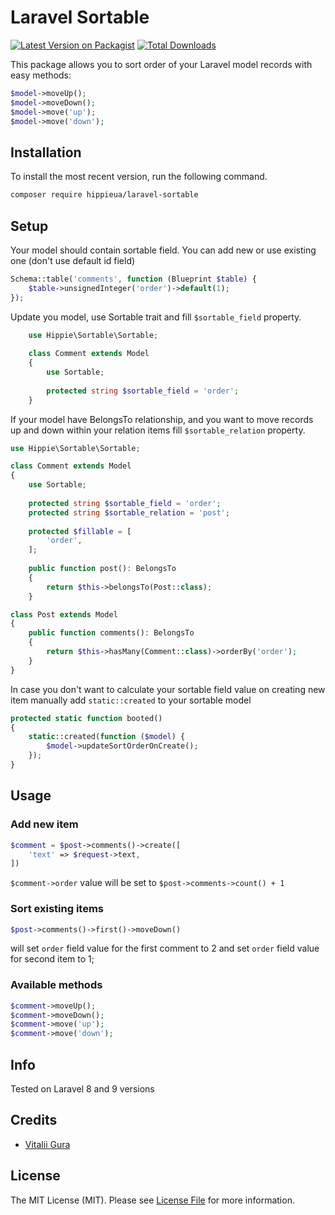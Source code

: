 # Laravel Sortable

[![Latest Version on Packagist](https://img.shields.io/packagist/v/hippieua/laravel-sortable)](https://packagist.org/packages/hippieua/laravel-sortable)
[![Total Downloads](https://img.shields.io/packagist/dt/hippieua/laravel-sortable)](https://packagist.org/packages/hippieua/laravel-sortable)

This package allows you to sort order of your Laravel model records with easy methods: 
```php
$model->moveUp();
$model->moveDown();
$model->move('up');
$model->move('down');
```
## Installation

To install the most recent version, run the following command.

```bash
composer require hippieua/laravel-sortable
```

## Setup
Your model should contain sortable field. You can add new or use existing one (don't use default id field)

```php
Schema::table('comments', function (Blueprint $table) {
    $table->unsignedInteger('order')->default(1);
});
```

Update you model, use Sortable trait and fill `$sortable_field` property.

```php
    use Hippie\Sortable\Sortable;
    
    class Comment extends Model
    {
        use Sortable;
        
        protected string $sortable_field = 'order';
    }
```

If your model have BelongsTo relationship, and you want to move records up and down within your relation items fill `$sortable_relation` property.
 
```php
use Hippie\Sortable\Sortable;

class Comment extends Model
{
    use Sortable;
    
    protected string $sortable_field = 'order';
    protected string $sortable_relation = 'post';
    
    protected $fillable = [
        'order',
    ];
    
    public function post(): BelongsTo
    {
        return $this->belongsTo(Post::class);
    }
```

```php
class Post extends Model
{
    public function comments(): BelongsTo
    {
        return $this->hasMany(Comment::class)->orderBy('order'); 
    }    
}
```

In case you don't want to calculate your sortable field value on creating new item manually add `static::created` to your sortable model
```php
protected static function booted()
{
    static::created(function ($model) {
        $model->updateSortOrderOnCreate();
    });
}
```

## Usage
### Add new item
``` php
$comment = $post->comments()->create([
    'text' => $request->text,
])
```
`$comment->order`  value will be set to `$post->comments->count() + 1`

### Sort existing items
``` php
$post->comments()->first()->moveDown()
```

will set `order` field value for the first comment to 2 and set `order` field value for second item to 1;

### Available methods
 ``` php
$comment->moveUp();
$comment->moveDown();
$comment->move('up');
$comment->move('down');
```

## Info
Tested on Laravel 8 and 9 versions

## Credits
- [Vitalii Gura](https://github.com/hippieua)

## License
The MIT License (MIT). Please see [License File](LICENSE.md) for more information.